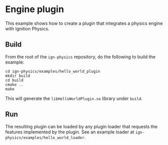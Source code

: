 # Engine plugin

This example shows how to create a plugin that integrates a physics engine with
Ignition Physics.

## Build

From the root of the `ign-physics` repository, do the following to build the example:

~~~
cd ign-physics/examples/hello_world_plugin
mkdir build
cd build
cmake ..
make
~~~

This will generate the `libHelloWorldPlugin.so` library under `build`.

## Run

The resulting plugin can be loaded by any plugin loader that requests the
features implemented by the plugin. See an example loader at
`ign-physics/examples/hello_world_loader`.

